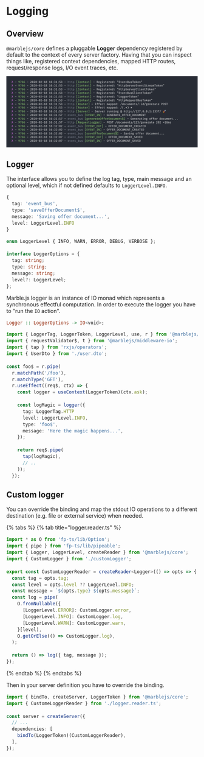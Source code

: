 # Logging

## Overview

`@marblejs/core` defines a pluggable **Logger** dependency registered by default to the context of every server factory. Having that you can inspect things like, registered context dependencies, mapped HTTP routes, request/response logs, I/O event traces, etc.

![](../../.gitbook/assets/2.jpg)

## Logger

The interface allows you to define the log tag, type, main message and an optional level, which if not defined defaults to `LoggerLevel.INFO`.

```typescript
{
  tag: 'event_bus',
  type: 'saveOfferDocument$',
  message: 'Saving offer document...',
  level: LoggerLevel.INFO
}
```

```typescript
enum LoggerLevel { INFO, WARN, ERROR, DEBUG, VERBOSE };

interface LoggerOptions = {
  tag: string;
  type: string;
  message: string;
  level?: LoggerLevel;
};
```

Marble.js logger is an instance of IO monad which represents a synchronous effectful computation. In order to execute the logger you have to "run the `IO` action".

```haskell
Logger :: LoggerOptions -> IO<void>;
```

```typescript
import { LoggerTag, LoggerToken, LoggerLevel, use, r } from '@marblejs/core';
import { requestValidator$, t } from '@marblejs/middleware-io';
import { tap } from 'rxjs/operators';
import { UserDto } from './user.dto';

const foo$ = r.pipe(
  r.matchPath('/foo'),
  r.matchType('GET'),
  r.useEffect((req$, ctx) => {
    const logger = useContext(LoggerToken)(ctx.ask);

    const logMagic = logger({
      tag: LoggerTag.HTTP
      level: LoggerLevel.INFO,
      type: 'foo$',
      message: 'Here the magic happens...',
    });
            
    return req$.pipe(
      tap(logMagic),
      // ..
    ));
  });
```

## Custom logger

You can override the binding and map the stdout IO operations to a different destination \(e.g. file or external service\) when needed.

{% tabs %}
{% tab title="logger.reader.ts" %}
```typescript
import * as O from 'fp-ts/lib/Option';
import { pipe } from 'fp-ts/lib/pipeable';
import { Logger, LoggerLevel, createReader } from '@marblejs/core';
import { CustomLogger } from './customLogger';

export const CustomLoggerReader = createReader<Logger>(() => opts => {
  const tag = opts.tag;
  const level = opts.level ?? LoggerLevel.INFO;
  const message = `${opts.type} ${opts.message}`;
  const log = pipe(
    O.fromNullable({
      [LoggerLevel.ERROR]: CustomLogger.error,
      [LoggerLevel.INFO]: CustomLogger.log,
      [LoggerLevel.WARN]: CustomLogger.warn,
    }[level),
    O.getOrElse(() => CustomLogger.log),
  );

  return () => log({ tag, message });
});
```
{% endtab %}
{% endtabs %}

Then in your server definition you have to override the binding.

```typescript
import { bindTo, createServer, LoggerToken } from '@marblejs/core';
import { CustomeLoggerReader } from './logger.reader.ts';

const server = createServer({
  // ...
  dependencies: [
    bindTo(LoggerToken)(CustomLoggerReader),
  ],
});
```

